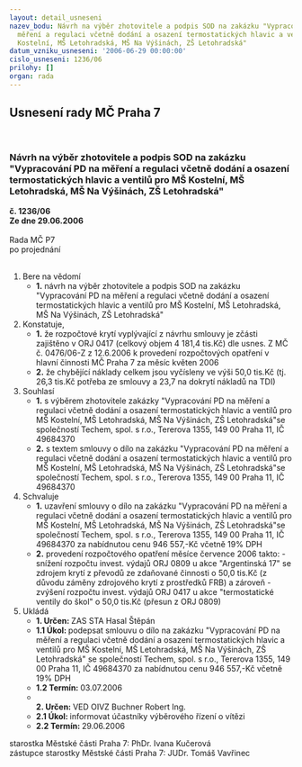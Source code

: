 ```yaml
---
layout: detail_usneseni
nazev_bodu: Návrh na výběr zhotovitele a podpis SOD na zakázku "Vypracování PD na
  měření a regulaci včetně dodání a osazení termostatických hlavic a ventilů pro MŠ
  Kostelní, MŠ Letohradská, MŠ Na Výšinách, ZŠ Letohradská"
datum_vzniku_usneseni: '2006-06-29 00:00:00'
cislo_usneseni: 1236/06
prilohy: []
organ: rada
---
```

<div id="ucUsn_pList" class="usn">
	<span><h2>Usnesení rady MČ Praha 7 </h2>
<br></span><div class="standBody">
<span><h3>Návrh na výběr zhotovitele a podpis SOD na zakázku "Vypracování PD na měření a regulaci včetně dodání a osazení termostatických hlavic a ventilů pro MŠ Kostelní, MŠ Letohradská, MŠ Na Výšinách, ZŠ Letohradská"</h3></span><div class="center">
		<strong>č. 1236/06</strong><br>
	</div>
<div class="center">
		<strong>Ze dne 29.06.2006</strong><br><br>
	</div>Rada MČ P7<br> po projednání<br><br><ol>
<li>Bere na vědomí<ul><li>
<strong>1.</strong> návrh na výběr zhotovitele a podpis SOD na zakázku "Vypracování PD na měření a regulaci včetně dodání a osazení termostatických hlavic a ventilů pro MŠ Kostelní, MŠ Letohradská, MŠ Na Výšinách, ZŠ Letohradská"</li></ul>
</li>
<li>Konstatuje,<ul>
<li>
<strong>1.</strong> že rozpočtové krytí vyplývající z návrhu smlouvy je zčásti  zajištěno v ORJ 0417 (celkový objem 4 181,4 tis.Kč) dle usnes. Z MČ č. 0476/06-Z z 12.6.2006 k provedení rozpočtových opatření v hlavní činnosti MČ Praha 7 za měsíc květen 2006</li>
<li>
<strong>2.</strong> že chybějící náklady celkem jsou vyčísleny ve výši 50,0 tis.Kč (tj. 26,3 tis.Kč potřeba ze smlouvy a 23,7 na dokrytí nákladů na TDI)</li>
</ul>
</li>
<li>Souhlasí<ul>
<li>
<strong>1.</strong> s výběrem zhotovitele zakázky "Vypracování PD na měření a regulaci včetně dodání a osazení termostatických hlavic a ventilů pro MŠ Kostelní, MŠ Letohradská, MŠ Na Výšinách, ZŠ Letohradská"se společností Techem, spol. s r.o., Tererova 1355, 149 00 Praha 11, IČ 49684370   </li>
<li>
<strong>2.</strong> s textem smlouvy o dílo na zakázku "Vypracování PD na měření a regulaci včetně dodání a osazení termostatických hlavic a ventilů pro MŠ Kostelní, MŠ Letohradská, MŠ Na Výšinách, ZŠ Letohradská"se společností Techem, spol. s r.o., Tererova 1355, 149 00 Praha 11, IČ 49684370     </li>
</ul>
</li>
<li>Schvaluje<ul>
<li>
<strong>1.</strong> uzavření smlouvy o dílo na zakázku "Vypracování PD na měření a regulaci včetně dodání a osazení termostatických hlavic a ventilů pro MŠ Kostelní, MŠ Letohradská, MŠ Na Výšinách, ZŠ Letohradská"se společností Techem, spol. s r.o., Tererova 1355, 149 00 Praha 11, IČ 49684370 za nabídnutou cenu 946 557,-Kč včetně 19% DPH    </li>
<li>
<strong>2.</strong> provedení rozpočtového opatření měsíce července 2006 takto:                                 -snížení rozpočtu invest. výdajů ORJ 0809  u akce "Argentinská 17" se zdrojem krytí z převodů ze zdaňované činnosti o 50,0 tis.Kč (z důvodu záměny zdrojového krytí z prostředků FRB) a zároveň                                                                             - zvýšení rozpočtu invest. výdajů  ORJ 0417 u akce "termostatické ventily do škol" o 50,0 tis.Kč (přesun z ORJ 0809)</li>
</ul>
</li>
<li>Ukládá<ul>
<li>
<strong>1. Určen: </strong>ZAS STA Hasal Štěpán</li>
<li>
<strong>1.1 Úkol: </strong>podepsat smlouvu o dílo na zakázku "Vypracování PD na měření a regulaci včetně dodání a osazení termostatických hlavic a ventilů pro MŠ Kostelní, MŠ Letohradská, MŠ Na Výšinách, ZŠ Letohradská" se společností Techem, spol. s r.o., Tererova 1355, 149 00 Praha 11, IČ 49684370 za nabídnutou cenu 946 557,-Kč včetně 19% DPH        </li>
<li>
<strong>1.2 Termín: </strong>03.07.2006</li>
<li>
<strong><br>2. Určen: </strong>VED OIVZ Buchner Robert Ing.</li>
<li>
<strong>2.1 Úkol: </strong>informovat účastníky výběrového řízení o vítězi </li>
<li>
<strong>2.2 Termín: </strong>29.06.2006</li>
</ul>
</li>
</ol>starostka Městské části Praha 7: PhDr. Ivana Kučerová<br>zástupce starostky Městské části Praha 7: JUDr. Tomáš Vavřinec 
</div>
</div>